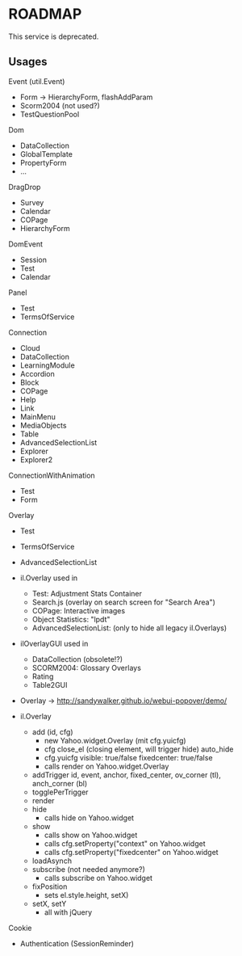 # ROADMAP

This service is deprecated.

## Usages

Event (util.Event)
- Form -> HierarchyForm, flashAddParam
- Scorm2004 (not used?)
- TestQuestionPool


Dom
- DataCollection
- GlobalTemplate
- PropertyForm
- ...

DragDrop
- Survey
- Calendar
- COPage
- HierarchyForm

DomEvent
- Session
- Test
- Calendar


Panel
- Test
- TermsOfService


Connection
- Cloud
- DataCollection
- LearningModule
- Accordion
- Block
- COPage
- Help
- Link
- MainMenu
- MediaObjects
- Table
- AdvancedSelectionList
- Explorer
- Explorer2

ConnectionWithAnimation
- Test
- Form

Overlay
- Test
- TermsOfService
- AdvancedSelectionList
- il.Overlay used in
    - Test: Adjustment Stats Container
    - Search.js (overlay on search screen for "Search Area")
    - COPage: Interactive images
    - Object Statistics: "lpdt"
    - AdvancedSelectionList: (only to hide all legacy il.Overlays)
- ilOverlayGUI used in
    - DataCollection (obsolete!?)
    - SCORM2004: Glossary Overlays
    - Rating
    - Table2GUI

- Overlay
-> http://sandywalker.github.io/webui-popover/demo/
- il.Overlay
    - add (id, cfg)
        - new Yahoo.widget.Overlay (mit cfg.yuicfg)
        - cfg
            close_el (closing element, will trigger hide)
            auto_hide
        - cfg.yuicfg
            visible: true/false
            fixedcenter: true/false
        - calls render on Yahoo.widget.Overlay
    - addTrigger
        id, event, anchor, fixed_center, ov_corner (tl), anch_corner (bl)
    - togglePerTrigger
    - render
    - hide
        - calls hide on Yahoo.widget
    - show
        - calls show on Yahoo.widget
        - calls cfg.setProperty("context" on Yahoo.widget
        - calls cfg.setProperty("fixedcenter" on Yahoo.widget
    - loadAsynch
    - subscribe (not needed anymore?)
        - calls subscribe on Yahoo.widget
    - fixPosition
        - sets el.style.height, setX)
    - setX, setY
        - all with jQuery



Cookie
- Authentication (SessionReminder)
